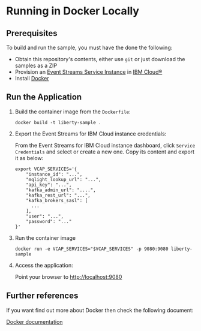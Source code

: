 
# Running in Docker Locally

## Prerequisites
To build and run the sample, you must have the done the following:

* Obtain this repository's contents, either use `git` or just download the samples as a ZIP
* Provision an [Event Streams Service Instance](https://cloud.ibm.com/catalog/services/event-streams) in [IBM Cloud®](https://cloud.ibm.com/)
* Install [Docker](https://docs.docker.com/install/)

## Run the Application

1. Build the container image from the `Dockerfile`:
    ```shell
    docker build -t liberty-sample .
    ```

2. Export the Event Streams for IBM Cloud instance credentials:

    From the Event Streams for IBM Cloud instance dashboard, click `Service Credentials` and select or create a new one. Copy its content and export it as below:
    ```shell
    export VCAP_SERVICES='{
        "instance_id": "...",
        "mqlight_lookup_url": "...",
        "api_key": "...",
        "kafka_admin_url": "....",
        "kafka_rest_url": "...",
        "kafka_brokers_sasl": [
          ...
        ],
        "user": "...",
        "password": "..."
    }'
    ```

3. Run the container image
    ```shell
    docker run -e VCAP_SERVICES="$VCAP_SERVICES" -p 9080:9080 liberty-sample
    ```

4. Access the application:

    Point your browser to [http://localhost:9080](http://localhost:9080)


## Further references

If you want find out more about Docker then check the following document:

[Docker documentation](https://docs.docker.com/install/overview/)
